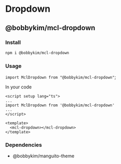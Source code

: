 # Dropdown

## @bobbykim/mcl-dropdown

### Install

```sh
npm i @bobbykim/mcl-dropdown
```

### Usage

`import MclDropdown from "@bobbykim/mcl-dropdown"`;

In your code

```vue
<script setup lang="ts">
...
import MclDropdown from '@bobbykim/mcl-dropdown'
...
</script>

<template>
  <mcl-dropdown></mcl-dropdown>
</template>
```

### Dependencies

- @bobbykim/manguito-theme
